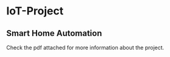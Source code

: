 # IoT-Project
## Smart Home Automation
Check the pdf attached for more information about the project.
